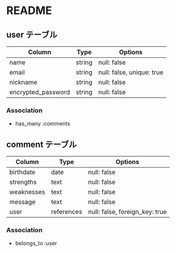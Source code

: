 # README
## user テーブル

| Column             | Type   | Options                   |
| ------------------ | ------ | ------------------------- |
| name               | string | null: false               |
| email              | string | null: false, unique: true |
| nickname           | string | null: false               |
| encrypted_password | string | null: false               |


### Association
- has_many :comments


## comment テーブル

| Column                  | Type       | Options                           |
| ----------------------  | -----------| ----------------------------------|
| birthdate               | date       | null: false                       |
| strengths               | text       | null: false                       |
| weaknesses              | text       | null: false                       |
| message                 | text       | null: false                       |
| user                    | references | null: false, foreign_key: true    |

### Association
- belongs_to :user
